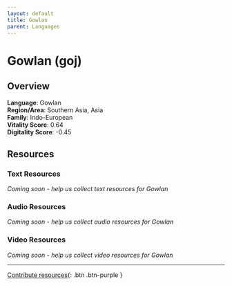 ```yaml
---
layout: default
title: Gowlan
parent: Languages
---
```


# Gowlan (goj)

## Overview

**Language**: Gowlan  
**Region/Area**: Southern Asia, Asia  
**Family**: Indo-European  
**Vitality Score**: 0.64  
**Digitality Score**: -0.45  

## Resources

### Text Resources
*Coming soon - help us collect text resources for Gowlan*

### Audio Resources
*Coming soon - help us collect audio resources for Gowlan*

### Video Resources
*Coming soon - help us collect video resources for Gowlan*

---

[Contribute resources](https://fairtrain.github.io/){: .btn .btn-purple }
